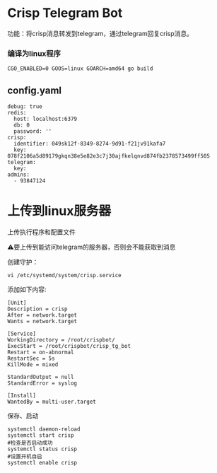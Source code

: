 # Crisp Telegram Bot

功能：将crisp消息转发到telegram，通过telegram回复crisp消息。

### 编译为linux程序

`CGO_ENABLED=0 GOOS=linux GOARCH=amd64 go build`

## config.yaml

```
debug: true
redis:
  host: localhost:6379
  db: 0
  password: ''
crisp:
  identifier: 049sk12f-8349-8274-9d91-f21jv91kafa7
  key: 078f2106a5d89179gkqn38e5e82e3c7j30ajfkelqnvd874fb2378573499ff505
telegram:
  key: 
admins:
  - 93847124
```

# 上传到linux服务器

上传执行程序和配置文件

⚠️要上传到能访问telegram的服务器，否则会不能获取到消息

创建守护：

```
vi /etc/systemd/system/crisp.service
```

添加如下内容:

```shell
[Unit]
Description = crisp
After = network.target
Wants = network.target

[Service]
WorkingDirectory = /root/crispbot/
ExecStart = /root/crispbot/crisp_tg_bot
Restart = on-abnormal
RestartSec = 5s
KillMode = mixed

StandardOutput = null
StandardError = syslog

[Install]
WantedBy = multi-user.target

```

保存、启动

```
systemctl daemon-reload
systemctl start crisp
#检查是否启动成功
systemctl status crisp
#设置开机自启
systemctl enable crisp
```
